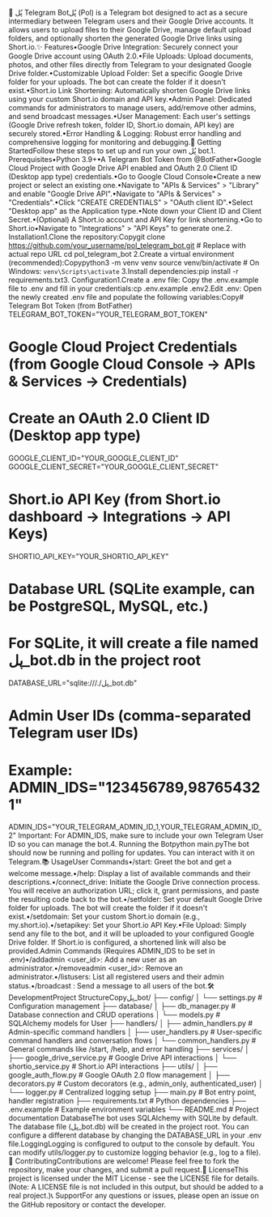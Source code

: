 🤖 پُل Telegram Botپُل (Pol) is a Telegram bot designed to act as a secure intermediary between Telegram users and their Google Drive accounts. It allows users to upload files to their Google Drive, manage default upload folders, and optionally shorten the generated Google Drive links using Short.io.✨ Features•Google Drive Integration: Securely connect your Google Drive account using OAuth 2.0.•File Uploads: Upload documents, photos, and other files directly from Telegram to your designated Google Drive folder.•Customizable Upload Folder: Set a specific Google Drive folder for your uploads. The bot can create the folder if it doesn't exist.•Short.io Link Shortening: Automatically shorten Google Drive links using your custom Short.io domain and API key.•Admin Panel: Dedicated commands for administrators to manage users, add/remove other admins, and send broadcast messages.•User Management: Each user's settings (Google Drive refresh token, folder ID, Short.io domain, API key) are securely stored.•Error Handling & Logging: Robust error handling and comprehensive logging for monitoring and debugging.🚀 Getting StartedFollow these steps to set up and run your own پُل bot.1. Prerequisites•Python 3.9+•A Telegram Bot Token from @BotFather•Google Cloud Project with Google Drive API enabled and OAuth 2.0 Client ID (Desktop app type) credentials.•Go to Google Cloud Console•Create a new project or select an existing one.•Navigate to "APIs & Services" > "Library" and enable "Google Drive API".•Navigate to "APIs & Services" > "Credentials".•Click "CREATE CREDENTIALS" > "OAuth client ID".•Select "Desktop app" as the Application type.•Note down your Client ID and Client Secret.•(Optional) A Short.io account and API Key for link shortening.•Go to Short.io•Navigate to "Integrations" > "API Keys" to generate one.2. Installation1.Clone the repository:Copygit clone https://github.com/your_username/pol_telegram_bot.git # Replace with actual repo URL
cd pol_telegram_bot
2.Create a virtual environment (recommended):Copypython3 -m venv venv
source venv/bin/activate  # On Windows: `venv\Scripts\activate`
3.Install dependencies:pip install -r requirements.txt3. Configuration1.Create a .env file:
Copy the .env.example file to .env and fill in your credentials:cp .env.example .env2.Edit .env:
Open the newly created .env file and populate the following variables:Copy# Telegram Bot Token (from BotFather)
TELEGRAM_BOT_TOKEN="YOUR_TELEGRAM_BOT_TOKEN"

# Google Cloud Project Credentials (from Google Cloud Console -> APIs & Services -> Credentials)
# Create an OAuth 2.0 Client ID (Desktop app type)
GOOGLE_CLIENT_ID="YOUR_GOOGLE_CLIENT_ID"
GOOGLE_CLIENT_SECRET="YOUR_GOOGLE_CLIENT_SECRET"

# Short.io API Key (from Short.io dashboard -> Integrations -> API Keys)
SHORTIO_API_KEY="YOUR_SHORTIO_API_KEY"

# Database URL (SQLite example, can be PostgreSQL, MySQL, etc.)
# For SQLite, it will create a file named پل_bot.db in the project root
DATABASE_URL="sqlite:///./پل_bot.db"

# Admin User IDs (comma-separated Telegram user IDs)
# Example: ADMIN_IDS="123456789,987654321"
ADMIN_IDS="YOUR_TELEGRAM_ADMIN_ID_1,YOUR_TELEGRAM_ADMIN_ID_2"
Important: For ADMIN_IDS, make sure to include your own Telegram User ID so you can manage the bot.4. Running the Botpython main.pyThe bot should now be running and polling for updates. You can interact with it on Telegram.📚 UsageUser Commands•/start: Greet the bot and get a welcome message.•/help: Display a list of available commands and their descriptions.•/connect_drive: Initiate the Google Drive connection process. You will receive an authorization URL; click it, grant permissions, and paste the resulting code back to the bot.•/setfolder: Set your default Google Drive folder for uploads. The bot will create the folder if it doesn't exist.•/setdomain: Set your custom Short.io domain (e.g., my.short.io).•/setapikey: Set your Short.io API Key.•File Upload: Simply send any file to the bot, and it will be uploaded to your configured Google Drive folder. If Short.io is configured, a shortened link will also be provided.Admin Commands (Requires ADMIN_IDS to be set in .env)•/addadmin <user_id>: Add a new user as an administrator.•/removeadmin <user_id>: Remove an administrator.•/listusers: List all registered users and their admin status.•/broadcast <message>: Send a message to all users of the bot.🛠️ DevelopmentProject StructureCopyپل_bot/
├── config/
│   └── settings.py         # Configuration management
├── database/
│   ├── db_manager.py       # Database connection and CRUD operations
│   └── models.py           # SQLAlchemy models for User
├── handlers/
│   ├── admin_handlers.py   # Admin-specific command handlers
│   ├── user_handlers.py    # User-specific command handlers and conversation flows
│   └── common_handlers.py  # General commands like /start, /help, and error handling
├── services/
│   ├── google_drive_service.py # Google Drive API interactions
│   └── shortio_service.py      # Short.io API interactions
├── utils/
│   ├── google_auth_flow.py # Google OAuth 2.0 flow management
│   ├── decorators.py       # Custom decorators (e.g., admin_only, authenticated_user)
│   └── logger.py           # Centralized logging setup
├── main.py                 # Bot entry point, handler registration
├── requirements.txt        # Python dependencies
├── .env.example            # Example environment variables
└── README.md               # Project documentation
DatabaseThe bot uses SQLAlchemy with SQLite by default. The database file (پل_bot.db) will be created in the project root. You can configure a different database by changing the DATABASE_URL in your .env file.LoggingLogging is configured to output to the console by default. You can modify utils/logger.py to customize logging behavior (e.g., log to a file).🤝 ContributingContributions are welcome! Please feel free to fork the repository, make your changes, and submit a pull request.📄 LicenseThis project is licensed under the MIT License - see the LICENSE file for details. (Note: A LICENSE file is not included in this output, but should be added to a real project.)📞 SupportFor any questions or issues, please open an issue on the GitHub repository or contact the developer.
